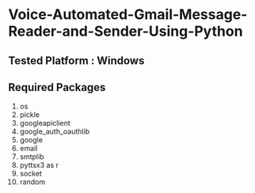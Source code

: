 # Voice-Automated-Gmail-Message-Reader-and-Sender-Using-Python

## Tested Platform : Windows

## Required Packages
1)  os
2)  pickle
3)  googleapiclient
4)  google_auth_oauthlib
5)  google
6)  email
7)  smtplib
8)  pyttsx3 as r
9)  socket
10) random
